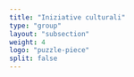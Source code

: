 ```yaml
---
title: "Iniziative culturali"
type: "group"
layout: "subsection"
weight: 4
logo: "puzzle-piece"
split: false
---
```

